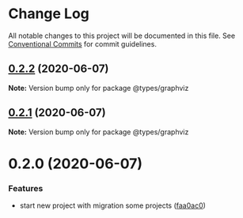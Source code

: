 # Change Log

All notable changes to this project will be documented in this file.
See [Conventional Commits](https://conventionalcommits.org) for commit guidelines.

## [0.2.2](https://github.com/kamontat/kcutils/compare/@types/graphviz@0.2.1...@types/graphviz@0.2.2) (2020-06-07)

**Note:** Version bump only for package @types/graphviz





## [0.2.1](https://github.com/kamontat/kcutils/compare/@types/graphviz@0.2.0...@types/graphviz@0.2.1) (2020-06-07)

**Note:** Version bump only for package @types/graphviz





# 0.2.0 (2020-06-07)


### Features

* start new project with migration some projects ([faa0ac0](https://github.com/kamontat/kcutils/commit/faa0ac00d95421af7540936e98f619475d3e5532))
